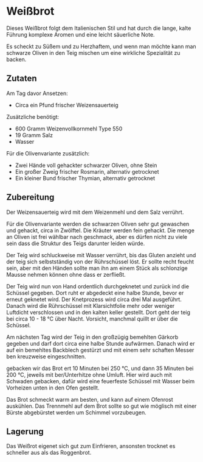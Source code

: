 # Weißbrot

Dieses Weißbrot folgt dem Italienischen Stil und hat durch die lange, kalte Führung komplexe Aromen und eine leicht säuerliche Note.

Es scheckt zu Süßem und zu Herzhaftem, und wenn man möchte kann man schwarze Oliven in den Teig mischen um eine wirkliche Spezialität zu backen.

## Zutaten

Am Tag davor Ansetzen:

- Circa ein Pfund frischer Weizensauerteig

Zusätzliche benötigt:

- 600 Gramm Weizenvollkornmehl Type 550
- 19 Gramm Salz
- Wasser

Für die Olivenvariante zusätzlich:

- Zwei Hände voll gehackter schwarzer Oliven, ohne Stein
- Ein großer Zweig frischer Rosmarin, alternativ getrocknet
- Ein kleiner Bund frischer Thymian, alternativ getrocknet

## Zubereitung

Der Weizensauerteig wird mit dem Weizenmehl und dem Salz verrührt.

Für die Olivenvariante werden die schwarzen Oliven sehr gut gewaschen und gehackt, circa in Zwölftel. Die Kräuter werden fein gehackt. Die menge an Oliven ist frei wählbar nach geschmack, aber es dürfen nicht zu viele sein dass die Struktur des Teigs darunter leiden würde.

Der Teig wird schluckweise mit Wasser verrührt, bis das Gluten anzieht und der teig sich selbstständig von der Rührschüssel löst. Er sollte recht feucht sein, aber mit den Händen sollte man ihn am einem Stück als schlonzige Mausse nehmen können ohne dass er zerfließt.

Der Teig wird nun von Hand ordentlich durchgeknetet und zurück ind die Schüssel gegeben. Dort ruht er abgedeckt eine halbe Stunde, bevor er erneut geknetet wird. Der Knetprozess wird circa drei Mal ausgeführt. Danach wird die Rührschüssel mit Klarsichtfolie mehr oder weniger Luftdicht verschlossen und in den kalten keller gestellt. Dort geht der teig bei circa 10 - 18 °C über Nacht. Vorsicht, manchmal quillt er über die Schüssel.

Am nächsten Tag wird der Teig in den großzügig bemehlten Gärkorb gegeben und darf dort circa eine halbe Stunde aufwärmen. Danach wird er auf ein bemehltes Backblech gestürzt und mit einem sehr schaften Messer ben kreuzweise eingeschnitten.

gebacken wir das Brot ert 10 Minuten bei 250 °C, und dann 35 Minuten bei 200 °C, jeweils mit ber/Unterhitze ohne Umluft. Hier wird auch mit Schwaden gebacken, dafür wird eine feuerfeste Schüssel mit Wasser beim Vorheizen unten in den Ofen gestellt.

Das Brot schmeckt warm am besten, und kann auf einem Ofenrost auskühlen. Das Trennmehl auf dem Brot sollte so gut wie möglisch mit einer Bürste abgebürstet werden um Schimmel vorzubeugen.

## Lagerung

Das Weißrot eigenet sich gut zum Einfrieren, ansonsten trocknet es schneller aus als das Roggenbrot.
